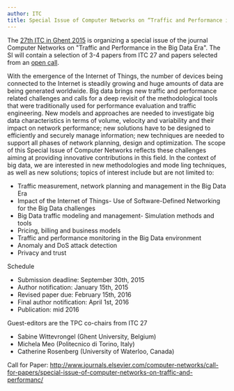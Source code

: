 ```yaml
---
author: ITC
title: Special Issue of Computer Networks on “Traffic and Performance in the Big Data Era”
---
```



The [27th ITC in Ghent 2015](http://www.itc27.org/ "Opens external link in new window") is organizing a special issue of the journal Computer Networks on "Traffic and Performance in the Big Data Era". The SI will contain a selection of 3-4 papers from ITC 27 and papers selected from an [open call](http://www.journals.elsevier.com/computer-networks/call-for-papers/special-issue-of-computer-networks-on-traffic-and-performanc/ "Opens external link in new window").

With the emergence of the Internet of Things, the number of devices being connected to the Internet is steadily growing and huge amounts of data are being generated worldwide. Big data brings new traffic and performance related challenges and calls for a deep revisit of the methodological tools that were traditionally used for performance evaluation and traffic engineering. New models and approaches are needed to investigate big data characteristics in terms of volume, velocity and variability and their impact on network performance; new solutions have to be designed to efficiently and securely manage information; new techniques are needed to support all phases of network planning, design and optimization. The scope of this Special Issue of Computer Networks reflects these challenges aiming at providing innovative contributions in this field. In the context of big data, we are interested in new methodologies and mode ling techniques, as well as new solutions; topics of interest include but are not limited to:

  * Traffic measurement, network planning and management in the Big Data Era
  * Impact of the Internet of Things- Use of Software-Defined Networking for the Big Data challenges
  * Big Data traffic modeling and management- Simulation methods and tools
  * Pricing, billing and business models
  * Traffic and performance monitoring in the Big Data environment
  * Anomaly and DoS attack detection
  * Privacy and trust



Schedule


  * Submission deadline: September 30th, 2015
  * Author notification: January 15th, 2015
  * Revised paper due: February 15th, 2016
  * Final author notification: April 1st, 2016
  * Publication: mid 2016



Guest-editors are the TPC co-chairs from ITC 27

  * Sabine Wittevrongel (Ghent University, Belgium)
  * Michela Meo (Politecnico di Torino, Italy)
  * Catherine Rosenberg (University of Waterloo, Canada)




Call for Paper: <http://www.journals.elsevier.com/computer-networks/call-for-papers/special-issue-of-computer-networks-on-traffic-and-performanc/>
